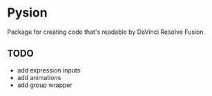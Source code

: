 # Pysion

Package for creating code that's readable by DaVinci Resolve Fusion.

## TODO

- add expression inputs
- add animations
- add group wrapper
